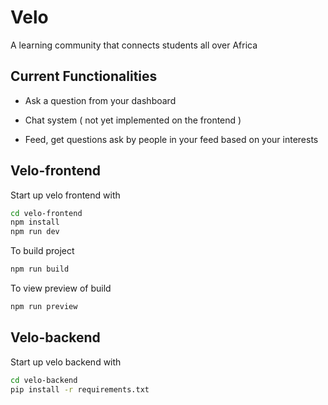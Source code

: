 # Velo

A learning community that connects students all over Africa 

## Current Functionalities 

- Ask a question from your dashboard 

- Chat system ( not yet implemented on the frontend ) 

- Feed, get questions ask by people in your feed based on your interests 

## Velo-frontend

Start up velo frontend with

```bash
cd velo-frontend
npm install
npm run dev
```

To build project

```bash
npm run build
```

To view preview of build

```bash
npm run preview

```

## Velo-backend

Start up velo backend with

```bash
cd velo-backend
pip install -r requirements.txt
```
